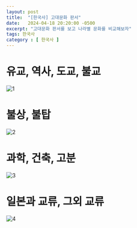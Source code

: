 ```yaml
---
layout: post
title:  "[한국사] 고대문화 판서"
date:   2024-04-18 20:20:00 -0500
excerpt: "고대문화 판서를 보고 나라별 문화를 비교해보자"
tags: 한국사
category : [ 한국사 ]
---
```


#  유교, 역사, 도교, 불교

<img src="https://i.ibb.co/VSQ7wkF/1.png" alt="1" border="0">

# 불상, 불탑

<img src="https://i.ibb.co/vkHRbF3/2.png" alt="2" border="0">

# 과학, 건축, 고분

<img src="https://i.ibb.co/tD8fjQr/3.png" alt="3" border="0">

# 일본과 교류, 그외 교류

<img src="https://i.ibb.co/wBM7jhF/4.png" alt="4" border="0">


